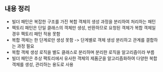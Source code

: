 ## 내용 정리
- 빌더 패턴은 복잡한 구조를 가진 복합 객체의 생성 과정을 분리하여 처리하는 패턴
- 팩토리 패턴은 단일 클래스의 객체만 생성, 반환하므로 요청된 객체가 복합 객체일 경우 팩토리 패턴 적용 못함
- 복합 객체는 한 단계로만 생성 못함 -> 단계별로 객체 생성 분리하고 관계를 결합하는 과정 필요
- 복합 객체 생성 로직을 별도 클래스로 분리하며 분리한 로직을 알고리즘이라 부름
- 빌더 패턴은 추상 팩토리에서 유사한 객체의 제품군을 알고리즘화하여 다양한 복합 객체를 생성, 관리하는 용도로 사용